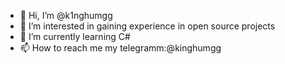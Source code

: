 - 👋 Hi, I’m @k1nghumgg
- 👀 I’m interested in gaining experience in open source projects
- 🌱 I’m currently learning C#
- 📫 How to reach me my telegramm:@kinghumgg

<!---
k1nghumgg/k1nghumgg is a ✨ special ✨ repository because its `README.md` (this file) appears on your GitHub profile.
You can click the Preview link to take a look at your changes.
--->
